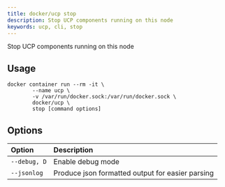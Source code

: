 ```yaml
---
title: docker/ucp stop
description: Stop UCP components running on this node
keywords: ucp, cli, stop
---
```


Stop UCP components running on this node

## Usage

```
docker container run --rm -it \
        --name ucp \
        -v /var/run/docker.sock:/var/run/docker.sock \
        docker/ucp \
        stop [command options]
```

## Options

| Option                    | Description                |
|:--------------------------|:---------------------------|
|`--debug, D`|Enable debug mode|
|`--jsonlog`|Produce json formatted output for easier parsing|
